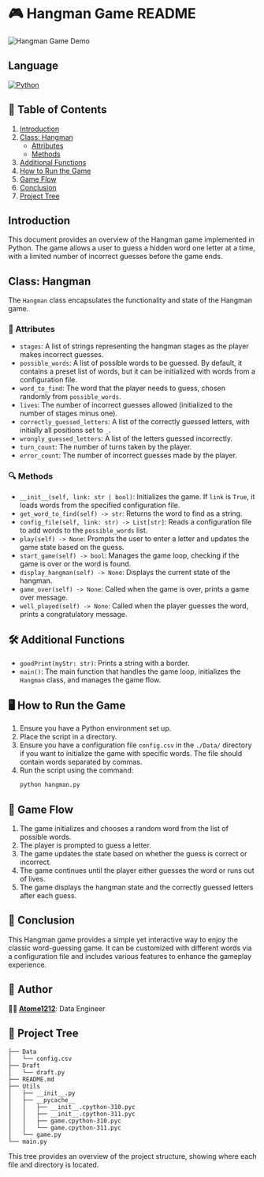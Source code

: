 
# 🎮 Hangman Game README

![Hangman Game Demo](https://mgsrizqi.com/my-games/hangmangame/sprites/7.gif)

## Language
[![Python](https://img.shields.io/badge/python-3670A0?style=for-the-badge&logo=python&logoColor=ffdd54)](https://www.python.org)

## 📑 Table of Contents
1. [Introduction](#introduction)
2. [Class: Hangman](#class-hangman)
   - [Attributes](#attributes)
   - [Methods](#methods)
3. [Additional Functions](#additional-functions)
4. [How to Run the Game](#how-to-run-the-game)
5. [Game Flow](#game-flow)
6. [Conclusion](#conclusion)
7. [Project Tree](#project-tree)

## Introduction

This document provides an overview of the Hangman game implemented in Python. The game allows a user to guess a hidden word one letter at a time, with a limited number of incorrect guesses before the game ends.

## Class: Hangman

The `Hangman` class encapsulates the functionality and state of the Hangman game.

### 📝 Attributes

- `stages`: A list of strings representing the hangman stages as the player makes incorrect guesses.
- `possible_words`: A list of possible words to be guessed. By default, it contains a preset list of words, but it can be initialized with words from a configuration file.
- `word_to_find`: The word that the player needs to guess, chosen randomly from `possible_words`.
- `lives`: The number of incorrect guesses allowed (initialized to the number of stages minus one).
- `correctly_guessed_letters`: A list of the correctly guessed letters, with initially all positions set to `_`.
- `wrongly_guessed_letters`: A list of the letters guessed incorrectly.
- `turn_count`: The number of turns taken by the player.
- `error_count`: The number of incorrect guesses made by the player.

### 🔍 Methods

- `__init__(self, link: str | bool)`: Initializes the game. If `link` is `True`, it loads words from the specified configuration file.
- `get_word_to_find(self) -> str`: Returns the word to find as a string.
- `config_file(self, link: str) -> List[str]`: Reads a configuration file to add words to the `possible_words` list.
- `play(self) -> None`: Prompts the user to enter a letter and updates the game state based on the guess.
- `start_game(self) -> bool`: Manages the game loop, checking if the game is over or the word is found.
- `display_hangman(self) -> None`: Displays the current state of the hangman.
- `game_over(self) -> None`: Called when the game is over, prints a game over message.
- `well_played(self) -> None`: Called when the player guesses the word, prints a congratulatory message.

## 🛠️ Additional Functions

- `goodPrint(myStr: str)`: Prints a string with a border.
- `main()`: The main function that handles the game loop, initializes the `Hangman` class, and manages the game flow.

## 🖥️ How to Run the Game

1. Ensure you have a Python environment set up.
2. Place the script in a directory.
3. Ensure you have a configuration file `config.csv` in the `./Data/` directory if you want to initialize the game with specific words. The file should contain words separated by commas.
4. Run the script using the command:
   ```bash
   python hangman.py
   ```

## 🔄 Game Flow

1. The game initializes and chooses a random word from the list of possible words.
2. The player is prompted to guess a letter.
3. The game updates the state based on whether the guess is correct or incorrect.
4. The game continues until the player either guesses the word or runs out of lives.
5. The game displays the hangman state and the correctly guessed letters after each guess.

## 🏁 Conclusion

This Hangman game provides a simple yet interactive way to enjoy the classic word-guessing game. It can be customized with different words via a configuration file and includes various features to enhance the gameplay experience.

## 👥 Author

**👷‍♂️ [Atome1212](https://github.com/Atome1212)**: Data Engineer

## 🌳 Project Tree

```
├── Data
│   └── config.csv
├── Draft
│   └── draft.py
├── README.md
├── Utils
│   ├── __init__.py
│   ├── __pycache__
│   │   ├── __init__.cpython-310.pyc
│   │   ├── __init__.cpython-311.pyc
│   │   ├── game.cpython-310.pyc
│   │   └── game.cpython-311.pyc
│   └── game.py
└── main.py
```

This tree provides an overview of the project structure, showing where each file and directory is located.
